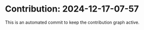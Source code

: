 # Contribution: 2024-12-17-07-57
This is an automated commit to keep the contribution graph active.
